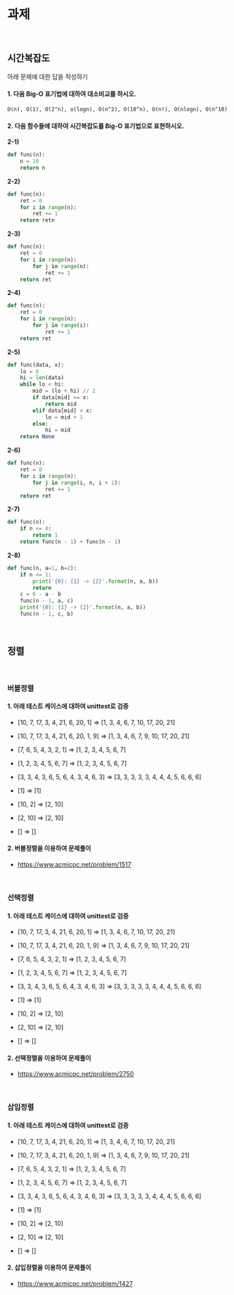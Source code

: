 # 과제

<br>

## 시간복잡도 

아래 문제에 대한 답을 작성하기

#### 1. 다음 Big-O 표기법에 대하여 대소비교를 하시오. 

```
O(n), O(1), O(2^n), o(logn), O(n^2), O(10^n), O(n!), O(nlogn), O(n^10)
```

#### 2. 다음 함수들에 대하여 시간복잡도를 Big-O 표기법으로 표현하시오.

**2-1)**

```python
def func(n):
    n = 10
    return n
```

**2-2)**

```python
def func(n):
    ret = 0
    for i in range(n):
        ret += 1
    return retn
```

**2-3)**

```python
def func(n):
    ret = 0
    for i in range(n):
        for j in range(n):
            ret += 1
    return ret
```

**2-4)**

```python
def func(n):
    ret = 0
    for i in range(n):
        for j in range(i):
            ret += 1
    return ret
```

**2-5)**

```python
def func(data, x):
    lo = 0
    hi = len(data)
    while lo < hi:
        mid = (lo + hi) // 2
        if data[mid] == x:
            return mid
        elif data[mid] < x:
            lo = mid + 1
        else:
            hi = mid
    return None
```

**2-6)**

```python
def func(n):
    ret = 0
    for i in range(n):
        for j in range(i, n, i + 1):
            ret += 1
    return ret
```

**2-7)**

```python
def func(n):
    if n <= 0:
        return 1
    return func(n - 1) + func(n - 1)
```

**2-8)**

```python
def func(n, a=1, b=2):
    if n <= 1:
        print('{0}: {1} -> {2}'.format(n, a, b))
        return
    c = 6 - a - b
    func(n - 1, a, c)
    print('{0}: {1} -> {2}'.format(n, a, b))
    func(n - 1, c, b)
```

<br>

## 정렬

<br>

### 버블정렬

#### 1. 아래 테스트 케이스에 대하여 unittest로 검증

* [10, 7, 17, 3, 4, 21, 6, 20, 1] => [1, 3, 4, 6, 7, 10, 17, 20, 21]

* [10, 7, 17, 3, 4, 21, 6, 20, 1, 9] => [1, 3, 4, 6, 7, 9, 10, 17, 20, 21]

* [7, 6, 5, 4, 3, 2, 1] => [1, 2, 3, 4, 5, 6, 7]

* [1, 2, 3, 4, 5, 6, 7] => [1, 2, 3, 4, 5, 6, 7]

* [3, 3, 4, 3, 6, 5, 6, 4, 3, 4, 6, 3] => [3, 3, 3, 3, 3, 4, 4, 4, 5, 6, 6, 6]

* [1] => [1]

* [10, 2] => [2, 10]

* [2, 10] => [2, 10]

* [] => []

#### 2. 버블정렬을 이용하여 문제풀이

* https://www.acmicpc.net/problem/1517

<br>

### 선택정렬

#### 1. 아래 테스트 케이스에 대하여 unittest로 검증

* [10, 7, 17, 3, 4, 21, 6, 20, 1] => [1, 3, 4, 6, 7, 10, 17, 20, 21]

* [10, 7, 17, 3, 4, 21, 6, 20, 1, 9] => [1, 3, 4, 6, 7, 9, 10, 17, 20, 21]

* [7, 6, 5, 4, 3, 2, 1] => [1, 2, 3, 4, 5, 6, 7]

* [1, 2, 3, 4, 5, 6, 7] => [1, 2, 3, 4, 5, 6, 7]

* [3, 3, 4, 3, 6, 5, 6, 4, 3, 4, 6, 3] => [3, 3, 3, 3, 3, 4, 4, 4, 5, 6, 6, 6]

* [1] => [1]

* [10, 2] => [2, 10]

* [2, 10] => [2, 10]

* [] => []

#### 2. 선택정렬을 이용하여 문제풀이

* https://www.acmicpc.net/problem/2750

<br>

### 삽입정렬

#### 1. 아래 테스트 케이스에 대하여 unittest로 검증

* [10, 7, 17, 3, 4, 21, 6, 20, 1] => [1, 3, 4, 6, 7, 10, 17, 20, 21]

* [10, 7, 17, 3, 4, 21, 6, 20, 1, 9] => [1, 3, 4, 6, 7, 9, 10, 17, 20, 21]

* [7, 6, 5, 4, 3, 2, 1] => [1, 2, 3, 4, 5, 6, 7]

* [1, 2, 3, 4, 5, 6, 7] => [1, 2, 3, 4, 5, 6, 7]

* [3, 3, 4, 3, 6, 5, 6, 4, 3, 4, 6, 3] => [3, 3, 3, 3, 3, 4, 4, 4, 5, 6, 6, 6]

* [1] => [1]

* [10, 2] => [2, 10]

* [2, 10] => [2, 10]

* [] => []

#### 2. 삽입정렬을 이용하여 문제풀이

* https://www.acmicpc.net/problem/1427

<br>
